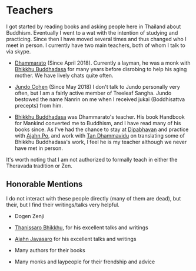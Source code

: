 # Teachers

I got started by reading books and asking people here in Thailand about Buddhism. Eventually I went to a wat with the intention of studying and practicing. Since then I have moved several times and thus changed who I meet in person. I currently have two main teachers, both of whom I talk to via skype.

* [Dhammarato](https://www.youtube.com/channel/UCjxg5GJFsRqnS-YLTzyrjLQ) (Since April 2018). Currently a layman, he was a monk with [Bhikkhu Buddhadasa](https://www.bia.or.th) for many years before disrobing to help his aging mother. We have lively chats quite often.

* [Jundo Cohen](treeleaf.org) (Since May 2018) I don't talk to Jundo personally very often, but I am a fairly active member of Treeleaf Sangha. Jundo bestowed the name Nanrin on me when I received jukai (Boddhisattva precepts) from him.

* [Bhikkhu Buddhadasa](https://www.bia.or.th) was Dhammarato's teacher. His book Handbook for Mankind converted me to Buddhism, and I have read many of his books since. As I've had the chance to stay at [Dipabhavan](https://www.dipabhavan.org/) and practice with [Ajahn Po](https://th.wikipedia.org/wiki/%E0%B8%9E%E0%B8%A3%E0%B8%B0%E0%B8%A0%E0%B8%B2%E0%B8%A7%E0%B8%99%E0%B8%B2%E0%B9%82%E0%B8%9E%E0%B8%98%E0%B8%B4%E0%B8%84%E0%B8%B8%E0%B8%93_(%E0%B9%82%E0%B8%9E%E0%B8%98%E0%B8%B4%E0%B9%8C_%E0%B8%88%E0%B8%99%E0%B8%BA%E0%B8%97%E0%B8%AA%E0%B9%82%E0%B8%A3)), and work with [Tan Dhammavidu](http://dhammavidu.com/DV/Tan_Dhammavidu.html) on translating some of Bhikkhu Buddhadasa's work, I feel he is my teacher although we never have met in person.

It's worth noting that I am not authorized to formally teach in either the Theravada tradition or Zen.

## Honorable Mentions

I do not interact with these people directly (many of them are dead), but their, but I find their writings/talks very helpful.

* Dogen Zenji

* [Thanissaro Bhikkhu](dhammatalks.org), for his excellent talks and writings

* [Ajahn Jayasaro](https://www.jayasaro.panyaprateep.org/) for his excellent talks and writings

* Many authors for their books

* Many monks and laypeople for their frendship and advice

